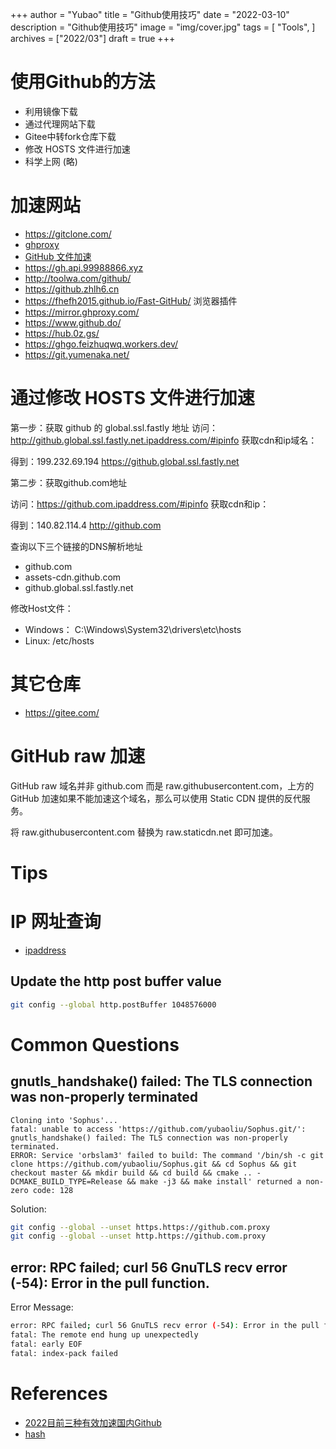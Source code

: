 +++
author = "Yubao"
title = "Github使用技巧"
date = "2022-03-10"
description = "Github使用技巧"
image = "img/cover.jpg"
tags = [
    "Tools",
]
archives = ["2022/03"]
draft = true
+++

# 使用Github的方法
- 利用镜像下载
- 通过代理网站下载
- Gitee中转fork仓库下载
- 修改 HOSTS 文件进行加速
- 科学上网 (略)

# 加速网站

- https://gitclone.com/
- [ghproxy](https://ghproxy.com/)
- [GitHub 文件加速](https://github.abskoop.workers.dev/)
- https://gh.api.99988866.xyz
- http://toolwa.com/github/
- https://github.zhlh6.cn
- https://fhefh2015.github.io/Fast-GitHub/  浏览器插件
- https://mirror.ghproxy.com/
- https://www.github.do/
- https://hub.0z.gs/
- https://ghgo.feizhuqwq.workers.dev/
- https://git.yumenaka.net/

# 通过修改 HOSTS 文件进行加速
第一步：获取 github 的 global.ssl.fastly 地址 访问：http://github.global.ssl.fastly.net.ipaddress.com/#ipinfo 获取cdn和ip域名：

得到：199.232.69.194 https://github.global.ssl.fastly.net

第二步：获取github.com地址

访问：https://github.com.ipaddress.com/#ipinfo 获取cdn和ip：

得到：140.82.114.4 http://github.com

查询以下三个链接的DNS解析地址

- github.com
- assets-cdn.github.com
- github.global.ssl.fastly.net

修改Host文件：
- Windows： C:\Windows\System32\drivers\etc\hosts
- Linux:  /etc/hosts


# 其它仓库
- https://gitee.com/


# GitHub raw 加速
GitHub raw 域名并非 github.com 而是 raw.githubusercontent.com，上方的 GitHub 加速如果不能加速这个域名，那么可以使用 Static CDN 提供的反代服务。

将 raw.githubusercontent.com 替换为 raw.staticdn.net 即可加速。

# Tips

# IP 网址查询

- [ipaddress](https://link.zhihu.com/?target=https%3A//www.ipaddress.com/)

## Update the http post buffer value

```sh
git config --global http.postBuffer 1048576000
```

# Common Questions

## gnutls_handshake() failed: The TLS connection was non-properly terminated

```shell
Cloning into 'Sophus'...
fatal: unable to access 'https://github.com/yubaoliu/Sophus.git/': gnutls_handshake() failed: The TLS connection was non-properly terminated.
ERROR: Service 'orbslam3' failed to build: The command '/bin/sh -c git clone https://github.com/yubaoliu/Sophus.git && cd Sophus && git checkout master && mkdir build && cd build && cmake .. -DCMAKE_BUILD_TYPE=Release && make -j3 && make install' returned a non-zero code: 128
```

Solution:

```sh
git config --global --unset https.https://github.com.proxy  
git config --global --unset http.https://github.com.proxy
```
## error: RPC failed; curl 56 GnuTLS recv error (-54): Error in the pull function.

Error Message:

```sh
error: RPC failed; curl 56 GnuTLS recv error (-54): Error in the pull function.
fatal: The remote end hung up unexpectedly
fatal: early EOF
fatal: index-pack failed
```

# References
- [2022目前三种有效加速国内Github](https://segmentfault.com/a/1190000041466088)
- [hash](https://hash.red/#/register?code=76hhflR4)
